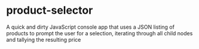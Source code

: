 # product-selector
A quick and dirty JavaScript console app that uses a JSON listing of products to prompt the user for a selection, iterating through all child nodes and tallying the resulting price

